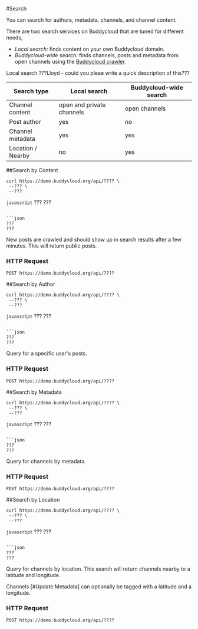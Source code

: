 #Search

You can search for authors, metadata, channels, and channel content.

There are two search services on Buddycloud that are tuned for different needs,
- *Local search:* finds content on your own Buddycloud domain.
- *Buddycloud-wide search:* finds channels, posts and metadata from open channels using the [Buddycloud crawler](https://github.com/buddycloud/channel-directory).

Local search 
???Lloyd - could you pleae write a quick description of this???

Search type      | Local search | Buddycloud-wide search
-----------------|--------------|------------------------
Channel content  | open and private channels | open channels
Post author  | yes | no
Channel metadata | yes | yes
Location / Nearby | no  | yes

##Search by Content
```shell
curl https://demo.buddycloud.org/api/???? \
 --??? \
 --???
```

```javascript```
???
???
```

```json
???
???
```

New posts are crawled and should show up in search results after a few minutes. This will return public posts.

### HTTP Request
`POST https://demo.buddycloud.org/api/????`

##Search by Author
```shell
curl https://demo.buddycloud.org/api/???? \
 --??? \
 --???
```

```javascript```
???
???
```

```json
???
???
```

Query for a specific user's posts.

### HTTP Request
`POST https://demo.buddycloud.org/api/????`


##Search by Metadata

```shell
curl https://demo.buddycloud.org/api/???? \
 --??? \
 --???
```

```javascript```
???
???
```

```json
???
???
```

Query for channels by metadata.

### HTTP Request
`POST https://demo.buddycloud.org/api/????`

##Search by Location

```shell
curl https://demo.buddycloud.org/api/???? \
 --??? \
 --???
```

```javascript```
???
???
```

```json
???
???
```

Query for channels by location. This search will return channels nearby to a latitude and longitude.

<aside>Channels [#Update Metadata] can optionally be tagged with a latitude and a longitude.</aside>

### HTTP Request
`POST https://demo.buddycloud.org/api/????`
